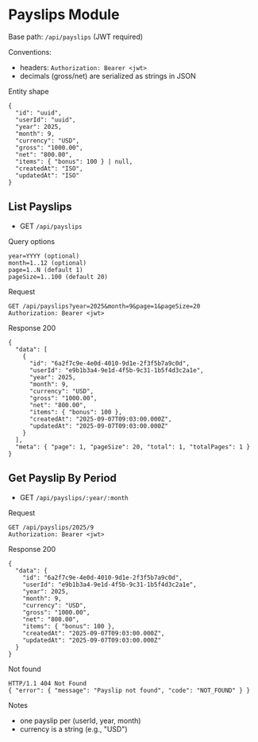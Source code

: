 # Payslips Module

Base path: `/api/payslips` (JWT required)

Conventions:
- headers: `Authorization: Bearer <jwt>`
- decimals (gross/net) are serialized as strings in JSON

Entity shape
```
{
  "id": "uuid",
  "userId": "uuid",
  "year": 2025,
  "month": 9,
  "currency": "USD",
  "gross": "1000.00",
  "net": "800.00",
  "items": { "bonus": 100 } | null,
  "createdAt": "ISO",
  "updatedAt": "ISO"
}
```

## List Payslips
- GET `/api/payslips`

Query options
```
year=YYYY (optional)
month=1..12 (optional)
page=1..N (default 1)
pageSize=1..100 (default 20)
```

Request
```
GET /api/payslips?year=2025&month=9&page=1&pageSize=20
Authorization: Bearer <jwt>
```

Response 200
```
{
  "data": [
    {
      "id": "6a2f7c9e-4e0d-4010-9d1e-2f3f5b7a9c0d",
      "userId": "e9b1b3a4-9e1d-4f5b-9c31-1b5f4d3c2a1e",
      "year": 2025,
      "month": 9,
      "currency": "USD",
      "gross": "1000.00",
      "net": "800.00",
      "items": { "bonus": 100 },
      "createdAt": "2025-09-07T09:03:00.000Z",
      "updatedAt": "2025-09-07T09:03:00.000Z"
    }
  ],
  "meta": { "page": 1, "pageSize": 20, "total": 1, "totalPages": 1 }
}
```

## Get Payslip By Period
- GET `/api/payslips/:year/:month`

Request
```
GET /api/payslips/2025/9
Authorization: Bearer <jwt>
```

Response 200
```
{
  "data": {
    "id": "6a2f7c9e-4e0d-4010-9d1e-2f3f5b7a9c0d",
    "userId": "e9b1b3a4-9e1d-4f5b-9c31-1b5f4d3c2a1e",
    "year": 2025,
    "month": 9,
    "currency": "USD",
    "gross": "1000.00",
    "net": "800.00",
    "items": { "bonus": 100 },
    "createdAt": "2025-09-07T09:03:00.000Z",
    "updatedAt": "2025-09-07T09:03:00.000Z"
  }
}
```

Not found
```
HTTP/1.1 404 Not Found
{ "error": { "message": "Payslip not found", "code": "NOT_FOUND" } }
```

Notes
- one payslip per (userId, year, month)
- currency is a string (e.g., "USD")
